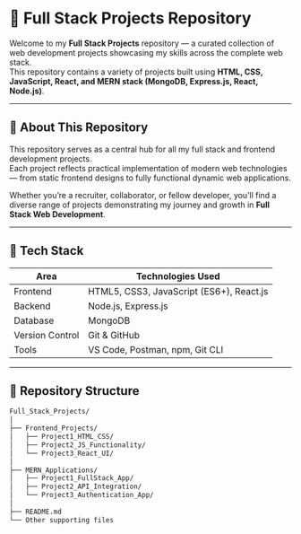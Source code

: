 # 🚀 Full Stack Projects Repository

Welcome to my **Full Stack Projects** repository — a curated collection of web development projects showcasing my skills across the complete web stack.  
This repository contains a variety of projects built using **HTML, CSS, JavaScript, React, and MERN stack (MongoDB, Express.js, React, Node.js)**.

---

## 🧠 About This Repository

This repository serves as a central hub for all my full stack and frontend development projects.  
Each project reflects practical implementation of modern web technologies — from static frontend designs to fully functional dynamic web applications.

Whether you’re a recruiter, collaborator, or fellow developer, you’ll find a diverse range of projects demonstrating my journey and growth in **Full Stack Web Development**.

---

## 🧩 Tech Stack

| Area | Technologies Used |
|------|-------------------|
| Frontend | HTML5, CSS3, JavaScript (ES6+), React.js |
| Backend | Node.js, Express.js |
| Database | MongoDB |
| Version Control | Git & GitHub |
| Tools | VS Code, Postman, npm, Git CLI |

---

## 📂 Repository Structure

```bash
Full_Stack_Projects/
│
├── Frontend_Projects/
│   ├── Project1_HTML_CSS/
│   ├── Project2_JS_Functionality/
│   └── Project3_React_UI/
│
├── MERN_Applications/
│   ├── Project1_FullStack_App/
│   ├── Project2_API_Integration/
│   └── Project3_Authentication_App/
│
├── README.md
└── Other supporting files
